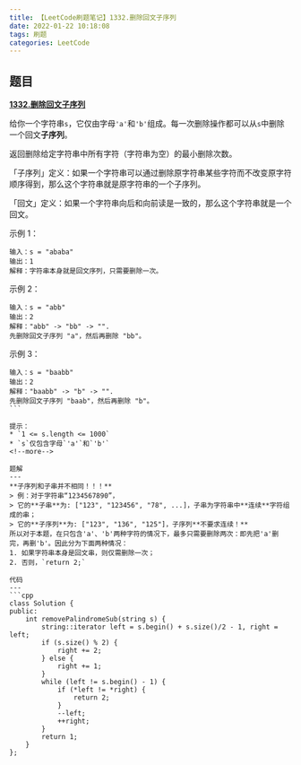```yaml
---
title: 【LeetCode刷题笔记】1332.删除回文子序列
date: 2022-01-22 10:18:08
tags: 刷题
categories: LeetCode
---
```

题目
---
[**1332.删除回文子序列**](https://leetcode-cn.com/problems/remove-palindromic-subsequences/)

给你一个字符串`s`，它仅由字母`'a'`和`'b'`组成。每一次删除操作都可以从`s`中删除一个回文**子序列**。

返回删除给定字符串中所有字符（字符串为空）的最小删除次数。

「子序列」定义：如果一个字符串可以通过删除原字符串某些字符而不改变原字符顺序得到，那么这个字符串就是原字符串的一个子序列。

「回文」定义：如果一个字符串向后和向前读是一致的，那么这个字符串就是一个回文。

示例 1：
```
输入：s = "ababa"
输出：1
解释：字符串本身就是回文序列，只需要删除一次。
```
示例 2：
```
输入：s = "abb"
输出：2
解释："abb" -> "bb" -> "". 
先删除回文子序列 "a"，然后再删除 "bb"。
```
示例 3：
```
输入：s = "baabb"
输出：2
解释："baabb" -> "b" -> "". 
先删除回文子序列 "baab"，然后再删除 "b"。
``` 

提示：
* `1 <= s.length <= 1000`
* `s`仅包含字母`'a'`和`'b'`
<!--more-->

题解
---
**子序列和子串并不相同！！！**
> 例：对于字符串“1234567890”，
> 它的**子串**为: ["123", "123456", "78", ...]，子串为字符串中**连续**字符组成的串；
> 它的**子序列**为: ["123", "136", "125"]，子序列**不要求连续！**
所以对于本题，在只包含'a'、'b'两种字符的情况下，最多只需要删除两次：即先把'a'删完，再删'b'。因此分为下面两种情况：
1. 如果字符串本身是回文串，则仅需删除一次；
2. 否则，`return 2;`

代码
---
```cpp
class Solution {
public:
    int removePalindromeSub(string s) {
        string::iterator left = s.begin() + s.size()/2 - 1, right = left;
        if (s.size() % 2) {
            right += 2;
        } else {
            right += 1;
        }
        while (left != s.begin() - 1) {
            if (*left != *right) {
                return 2;
            }
            --left;
            ++right;
        }
        return 1;
    }
};
```
